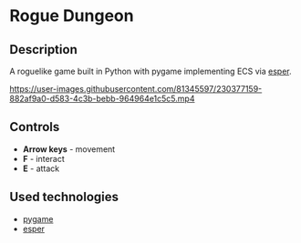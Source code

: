 # Rogue Dungeon
## Description
A roguelike game built in Python with pygame implementing ECS via [esper](https://github.com/benmoran56/esper).

https://user-images.githubusercontent.com/81345597/230377159-882af9a0-d583-4c3b-bebb-964964e1c5c5.mp4

## Controls
- **Arrow keys** - movement
- **F** - interact
- **E** - attack

## Used technologies
- [pygame](https://www.pygame.org/)
- [esper](https://github.com/benmoran56/esper)
